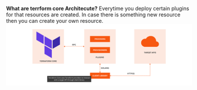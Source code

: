 
**What are terrform core Architecute?**
Everytime you deploy certain plugins for that resources are created.
In case there is something new resource then you can create your own resource.
![alt text](terraformCore.png)